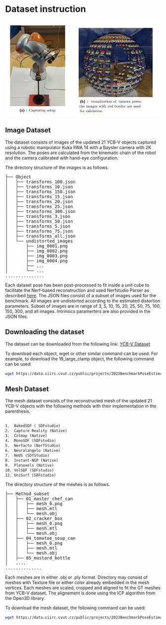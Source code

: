 # Dataset instruction

![setup.png](webpage_content%2Fsetup.png)

## Image Dataset
The dataset consists of images of the updated 21 YCB-V objects captured using a robotic manipulator Kuka IIWA 14 with a 
Baysler camera with 2K resolution. The poses are calculated from the kinematic chain of the robot and the camera 
calibrated with hand-eye configuration.  

The directory structure of the images is as follows. 
<pre>├── Object
│   ├── transforms_100.json
│   ├── transforms_10.json
│   ├── transforms_150.json
│   ├── transforms_15.json
│   ├── transforms_20.json
│   ├── transforms_25.json
│   ├── transforms_300.json
│   ├── transforms_3.json
│   ├── transforms_50.json
│   ├── transforms_5.json
│   ├── transforms_75.json
│   ├── transforms_all.json
│   └── undistorted_images
│       ├── img_0001.png
│       ├── img_0002.png
│       ├── img_0003.png
│       ├── img_0004.png
│       ├── ...
│       └── ...
...............
</pre>

Each dataset pose has been post-processed to fit inside a unit cube to facilitate the Nerf-based reconstruction and used 
Nerfstudio Parser as described [here](https://docs.nerf.studio/reference/api/data/dataparsers.html). The JSON files consist 
of a subset of images used for the benchmark. All images are undistorted according to the estimated distortion parameters.
Subset of images are in range of 3, 5, 10, 15, 20, 25, 50, 75, 100, 150, 300, and all images. Intrinsics paramerters are 
also provided in the JSON files.

## Downloading the dataset 

The dataset can be downloaded from the following link: [YCB-V Dataset](https://data.ciirc.cvut.cz/public/projects/2023BenchmarkPoseEstimationReconstructedMesh/Bop_images/)

To download each object, wget or other similar command can be used. For example, to download the 19_large_clamp object,
the following command can be used:

```bash
wget https://data.ciirc.cvut.cz/public/projects/2023BenchmarkPoseEstimationReconstructedMesh/Bop_images/19_large_clamp/
```

## Mesh Dataset
The mesh dataset consists of the reconstructed mesh of the updated 21 YCB-V objects with the following methods with their
implementation in the parenthesis.

~~~

1.  BakedSDF ( SDFstudio)
2.  Capture Reality (Native)
3.  Colmap (Native)
4.  MonoSDF (SDFstudio)
5.  Nerfacto (NerfStudio)
6.  Neuralangelo (Native)
7.  NeUS (SDfStudio)
8.  Instant-NGP (Native)
9.  Plenoxels (Native)
10. VolSDF (SDFstudio)
12. UniSurf (SDFstudio)

~~~

The directory structure of the meshes is as follows.

<pre>├── Method_subset
│   ├── 01_master_chef_can
│   │   ├── mesh_0.png
│   │   ├── mesh.mtl
│   │   └── mesh.obj
│   ├── 02_cracker_box
│   │   ├── mesh_0.png
│   │   ├── mesh.mtl
│   │   └── mesh.obj
│   ├── 04_tomatoe_soup_can
│   │   ├── mesh_0.png
│   │   ├── mesh.mtl
│   │   └── mesh.obj
│   ├── 05_mustard_bottle
│   ....
..............
</pre>

Each meshes are in either .obj or .ply format. Directory may consist of meshes with Texture file or either color already 
embedded in the mesh vertices. Each meshes are scaled, cropped and aligned to fit the GT meshes from YCB-V dataset. 
The alignement is done using the ICP algorithm from the Open3D library. 

To download the mesh dataset, the following command can be used:

```bash
wget https://data.ciirc.cvut.cz/public/projects/2023BenchmarkPoseEstimationReconstructedMesh/reconstructed_meshes/"object_subset.zip"
```

